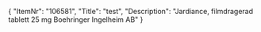 {
  "ItemNr": "106581",
  "Title": "test",
  "Description": "Jardiance, filmdragerad tablett 25 mg Boehringer Ingelheim AB"
}